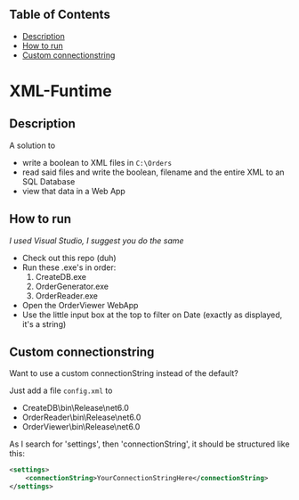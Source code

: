 ## Table of Contents

* [Description](#-description-)
* [How to run](#-how-to-run-)
* [Custom connectionstring](#-custom-connectionstring-)

<h1> XML-Funtime </h1>

<h2> Description </h2>

A solution to

* write a boolean to XML files in `C:\Orders`
* read said files and write the boolean, filename and the entire XML to an SQL Database
* view that data in a Web App

<h2> How to run </h2>

<i>I used Visual Studio, I suggest you do the same</i>
* Check out this repo (duh)
* Run these .exe's in order:
  1. CreateDB.exe
  1. OrderGenerator.exe
  1. OrderReader.exe
* Open the OrderViewer WebApp
* Use the little input box at the top to filter on Date (exactly as displayed, it's a string)

<h2> Custom connectionstring </h2>

Want to use a custom connectionString instead of the default?

Just add a file `config.xml` to
* CreateDB\bin\Release\net6.0
* OrderReader\bin\Release\net6.0
* OrderViewer\bin\Release\net6.0

As I search for 'settings', then 'connectionString', it should be structured like this:
```xml
<settings>
	<connectionString>YourConnectionStringHere</connectionString>
</settings>
```
